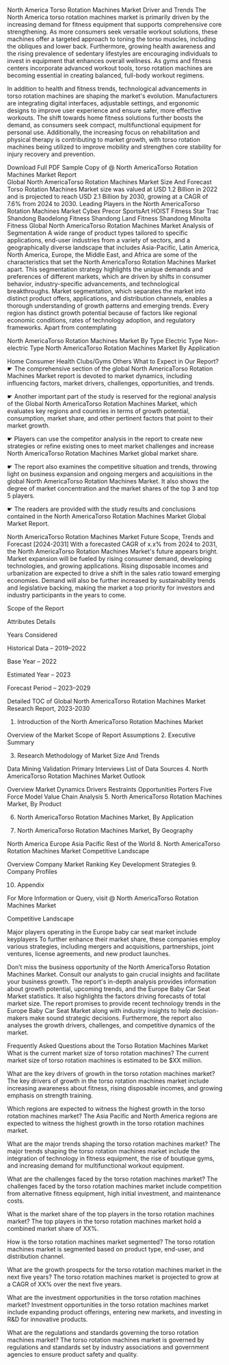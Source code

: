 North America Torso Rotation Machines Market Driver and Trends
The North America torso rotation machines market is primarily driven by the increasing demand for fitness equipment that supports comprehensive core strengthening. As more consumers seek versatile workout solutions, these machines offer a targeted approach to toning the torso muscles, including the obliques and lower back. Furthermore, growing health awareness and the rising prevalence of sedentary lifestyles are encouraging individuals to invest in equipment that enhances overall wellness. As gyms and fitness centers incorporate advanced workout tools, torso rotation machines are becoming essential in creating balanced, full-body workout regimens.

In addition to health and fitness trends, technological advancements in torso rotation machines are shaping the market's evolution. Manufacturers are integrating digital interfaces, adjustable settings, and ergonomic designs to improve user experience and ensure safer, more effective workouts. The shift towards home fitness solutions further boosts the demand, as consumers seek compact, multifunctional equipment for personal use. Additionally, the increasing focus on rehabilitation and physical therapy is contributing to market growth, with torso rotation machines being utilized to improve mobility and strengthen core stability for injury recovery and prevention.

Download Full PDF Sample Copy of @ North AmericaTorso Rotation Machines Market Report  
Global North AmericaTorso Rotation Machines Market Size And Forecast
Torso Rotation Machines Market size was valued at USD 1.2 Billion in 2022 and is projected to reach USD 2.1 Billion by 2030, growing at a CAGR of 7.6% from 2024 to 2030.
Leading Players in the North AmericaTorso Rotation Machines Market
Cybex
Precor
SportsArt
HOIST Fitness
Star Trac
Shandong Baodelong Fitness
Shandong Land Fitness
Shandong Minolta Fitness
Global North AmericaTorso Rotation Machines Market Analysis of Segmentation
A wide range of product types tailored to specific applications, end-user industries from a variety of sectors, and a geographically diverse landscape that includes Asia-Pacific, Latin America, North America, Europe, the Middle East, and Africa are some of the characteristics that set the North AmericaTorso Rotation Machines Market apart. This segmentation strategy highlights the unique demands and preferences of different markets, which are driven by shifts in consumer behavior, industry-specific advancements, and technological breakthroughs. Market segmentation, which separates the market into distinct product offers, applications, and distribution channels, enables a thorough understanding of growth patterns and emerging trends. Every region has distinct growth potential because of factors like regional economic conditions, rates of technology adoption, and regulatory frameworks. Apart from contemplating

North AmericaTorso Rotation Machines Market By Type
Electric Type
Non-electric Type
North AmericaTorso Rotation Machines Market By Application

Home Consumer
Health Clubs/Gyms
Others
What to Expect in Our Report?
☛ The comprehensive section of the global North AmericaTorso Rotation Machines Market report is devoted to market dynamics, including influencing factors, market drivers, challenges, opportunities, and trends.

☛ Another important part of the study is reserved for the regional analysis of the Global North AmericaTorso Rotation Machines Market, which evaluates key regions and countries in terms of growth potential, consumption, market share, and other pertinent factors that point to their market growth.

☛ Players can use the competitor analysis in the report to create new strategies or refine existing ones to meet market challenges and increase North AmericaTorso Rotation Machines Market global market share.

☛ The report also examines the competitive situation and trends, throwing light on business expansion and ongoing mergers and acquisitions in the global North AmericaTorso Rotation Machines Market. It also shows the degree of market concentration and the market shares of the top 3 and top 5 players.

☛ The readers are provided with the study results and conclusions contained in the North AmericaTorso Rotation Machines Market Global Market Report.

North AmericaTorso Rotation Machines Market Future Scope, Trends and Forecast [2024-2031]
With a forecasted CAGR of x.x% from 2024 to 2031, the North AmericaTorso Rotation Machines Market's future appears bright. Market expansion will be fueled by rising consumer demand, developing technologies, and growing applications. Rising disposable incomes and urbanization are expected to drive a shift in the sales ratio toward emerging economies. Demand will also be further increased by sustainability trends and legislative backing, making the market a top priority for investors and industry participants in the years to come.

Scope of the Report

Attributes Details

Years Considered

Historical Data – 2019–2022

Base Year – 2022

Estimated Year – 2023

Forecast Period – 2023–2029

Detailed TOC of Global North AmericaTorso Rotation Machines Market Research Report, 2023-2030
1. Introduction of the North AmericaTorso Rotation Machines Market

Overview of the Market
Scope of Report
Assumptions
2. Executive Summary

3. Research Methodology of Market Size And Trends

Data Mining
Validation
Primary Interviews
List of Data Sources
4. North AmericaTorso Rotation Machines Market Outlook

Overview
Market Dynamics
Drivers
Restraints
Opportunities
Porters Five Force Model
Value Chain Analysis
5. North AmericaTorso Rotation Machines Market, By Product

6. North AmericaTorso Rotation Machines Market, By Application

7. North AmericaTorso Rotation Machines Market, By Geography

North America
Europe
Asia Pacific
Rest of the World
8. North AmericaTorso Rotation Machines Market Competitive Landscape

Overview
Company Market Ranking
Key Development Strategies
9. Company Profiles

10. Appendix

For More Information or Query, visit @ North AmericaTorso Rotation Machines Market

Competitive Landscape

Major players operating in the Europe baby car seat market include keyplayers To further enhance their market share, these companies employ various strategies, including mergers and acquisitions, partnerships, joint ventures, license agreements, and new product launches.

Don’t miss the business opportunity of the North AmericaTorso Rotation Machines Market. Consult our analysts to gain crucial insights and facilitate your business growth.
The report's in-depth analysis provides information about growth potential, upcoming trends, and the Europe Baby Car Seat Market statistics. It also highlights the factors driving forecasts of total market size. The report promises to provide recent technology trends in the Europe Baby Car Seat Market along with industry insights to help decision-makers make sound strategic decisions. Furthermore, the report also analyses the growth drivers, challenges, and competitive dynamics of the market.

Frequently Asked Questions about the Torso Rotation Machines Market
What is the current market size of torso rotation machines?
The current market size of torso rotation machines is estimated to be $XX million.

What are the key drivers of growth in the torso rotation machines market?
The key drivers of growth in the torso rotation machines market include increasing awareness about fitness, rising disposable incomes, and growing emphasis on strength training.

Which regions are expected to witness the highest growth in the torso rotation machines market?
The Asia Pacific and North America regions are expected to witness the highest growth in the torso rotation machines market.

What are the major trends shaping the torso rotation machines market?
The major trends shaping the torso rotation machines market include the integration of technology in fitness equipment, the rise of boutique gyms, and increasing demand for multifunctional workout equipment.

What are the challenges faced by the torso rotation machines market?
The challenges faced by the torso rotation machines market include competition from alternative fitness equipment, high initial investment, and maintenance costs.

What is the market share of the top players in the torso rotation machines market?
The top players in the torso rotation machines market hold a combined market share of XX%.

How is the torso rotation machines market segmented?
The torso rotation machines market is segmented based on product type, end-user, and distribution channel.

What are the growth prospects for the torso rotation machines market in the next five years?
The torso rotation machines market is projected to grow at a CAGR of XX% over the next five years.

What are the investment opportunities in the torso rotation machines market?
Investment opportunities in the torso rotation machines market include expanding product offerings, entering new markets, and investing in R&D for innovative products.

What are the regulations and standards governing the torso rotation machines market?
The torso rotation machines market is governed by regulations and standards set by industry associations and government agencies to ensure product safety and quality.
